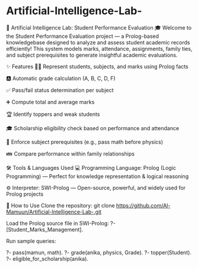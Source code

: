 ﻿# Artificial-Intelligence-Lab-
🤖 Artificial Intelligence Lab: Student Performance Evaluation 🎓
Welcome to the Student Performance Evaluation project — a Prolog-based knowledgebase designed to analyze and assess student academic records efficiently! This system models marks, attendance, assignments, family ties, and subject prerequisites to generate insightful academic evaluations.

✨ Features
👩‍🎓 Represent students, subjects, and marks using Prolog facts

🅰️ Automatic grade calculation (A, B, C, D, F)

✅ Pass/fail status determination per subject

➕ Compute total and average marks

🏆 Identify toppers and weak students

🎓 Scholarship eligibility check based on performance and attendance

🔗 Enforce subject prerequisites (e.g., pass math before physics)

👪 Compare performance within family relationships

🛠️ Tools & Languages Used
💻 Programming Language: Prolog (Logic Programming) — Perfect for knowledge representation & logical reasoning

⚙️ Interpreter: SWI-Prolog — Open-source, powerful, and widely used for Prolog projects

🚀 How to Use
Clone the repository:
git clone https://github.com/Al-Mamuun/Artificial-Intelligence-Lab-.git

Load the Prolog source file in SWI-Prolog:
?- [Student_Marks_Management].

Run sample queries:

?- pass(mamun, math).
?- grade(anika, physics, Grade).
?- topper(Student).
?- eligible_for_scholarship(anika).

